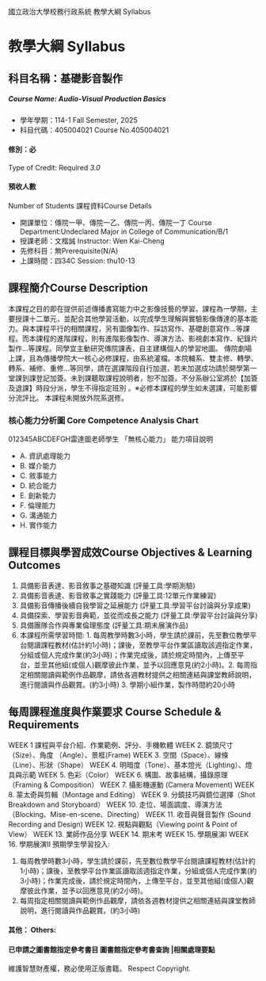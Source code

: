 國立政治大學校務行政系統 教學大綱 Syllabus
# 教學大綱 Syllabus
##  科目名稱：基礎影音製作
#####  Course Name: Audio-Visual Production Basics
  * 學年學期：114-1 Fall Semester, 2025 
  * 科目代碼：405004021 Course No.405004021
#### 修別：必
Type of Credit: Required 
_3.0_
#### 預收人數
Number of Students
課程資料Course Details
  * 開課單位：傳院一甲、傳院一乙、傳院一丙、傳院一丁 Course Department:Undeclared Major in College of Communication/B/1 
  * 授課老師：文楷誠 Instructor: Wen Kai-Cheng 
  * 先修科目：無Prerequisite(N/A)
  * 上課時間：四34C Session: thu10-13
##  課程簡介Course Description
本課程之目的即在提供前述傳播書寫能力中之影像技藝的學習。課程為一學期，主要授課十二單元，並配合其他學習活動，以完成學生理解與實驗影像傳達的基本能力。與本課程平行的相關課程，另有圖像製作、採訪寫作、基礎創意寫作...等課程。而本課程的進階課程，則有進階影像製作、導演方法、影視劇本寫作、紀錄片製作...等課程。同學宜主動研究傳院課表，自主建構個人的學習地圖。
傳院劇場上課，且為傳播學院大一核心必修課程，由系統灌檔。本院輔系、雙主修、轉學、轉系、補修、重修...等同學，請在選課階段自行加選，若未加選成功請於開學第一堂課到課登記加簽。未到課聽取課程說明者，恕不加簽。不分系辦公室將於【加簽及退課】時段分派，學生不得指定班別 。※必修本課程的學生如未選課，可能影響分流評比。
本課程未開放外院系選修。
###  核心能力分析圖 Core Competence Analysis Chart
012345ABCDEFGH雷達圖老師學生
「無核心能力」 
能力項目說明
  * A. 資訊處理能力
  * B. 媒介能力
  * C. 敘事能力
  * D. 統合能力
  * E. 創新能力
  * F. 倫理能力
  * G. 溝通能力
  * H. 實作能力
##  課程目標與學習成效Course Objectives & Learning Outcomes 
  1. 具備影音表達、影音敘事之基礎知識 (評量工具:學期測驗)
  2. 具備影音表達、影音敘事之實踐能力 (評量工具:12單元作業練習)
  3. 具備影音傳播後續自我學習之延展能力 (評量工具:學習平台討論與分享成果)
  4. 具備探索、學習影音典範，並從而成長之能力 (評量工具:學習平台討論與分享)
  5. 具備團隊合作與專業倫理態度 (評量工具:期末展演作品)
  6. 本課程所需學習時間: 1. 每周教學時數3小時，學生請於課前，先至數位教學平台閱讀課程教材(估計約1小時)；課後，至教學平台作業區讀取該週指定作業，分組或個人完成作業(約3小時)；作業完成後，請於規定時間內，上傳至平台，並至其他組(或個人)觀摩彼此作業，並予以回應意見(約2小時)。2. 每周指定相關閱讀與範例作品觀摩，請依各週教材提供之相關連結與課堂教師說明，進行閱讀與作品觀賞。(約3小時) 3. 學期小組作業，製作時間約20小時
##  每周課程進度與作業要求 Course Schedule & Requirements
WEEK 1 課程與平台介紹、作業範例、評分、手機軟體
WEEK 2. 鏡頭尺寸（Size）、角度 （Angle）、景框(Frame)
WEEK 3. 空間（Space）、線條（Line）、形狀（Shape）
WEEK 4. 明暗度（Tone）、基本燈光（Lighting）、燈具與示範
WEEK 5. 色彩（Color）
WEEK 6. 構圖、故事結構，攝錄原理（Framing & Composition）
WEEK 7. 攝影機運動 (Camera Movement)
WEEK 8. 蒙太奇與剪輯（Montage and Editing）
WEEK 9. 分鏡技巧與鏡位選擇（Shot Breakdown and Storyboard）
WEEK 10. 走位、場面調度、導演方法（Blocking、Mise-en-scene、Directing）
WEEK 11. 收音與聲音製作 (Sound Recording and Design)
WEEK 12. 視點與觀點（Viewing point & Point of View）
WEEK 13. 業師作品分享
WEEK 14. 期末考
WEEK 15. 學期展演I
WEEK 16. 學期展演II
預期學生學習投入:
1. 每周教學時數3小時，學生請於課前，先至數位教學平台閱讀課程教材(估計約1小時)；課後，至教學平台作業區讀取該週指定作業，分組或個人完成作業(約3小時)；作業完成後，請於規定時間內，上傳至平台，並至其他組(或個人)觀摩彼此作業，並予以回應意見(約2小時)。
2. 每周指定相關閱讀與範例作品觀摩，請依各週教材提供之相關連結與課堂教師說明，進行閱讀與作品觀賞。(約3小時)
####  其他： Others:
####  已申請之圖書館指定參考書目  圖書館指定參考書查詢 |相關處理要點
維護智慧財產權，務必使用正版書籍。 Respect Copyright.